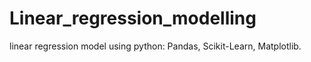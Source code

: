 # Linear_regression_modelling
linear regression model using python: Pandas, Scikit-Learn, Matplotlib.
